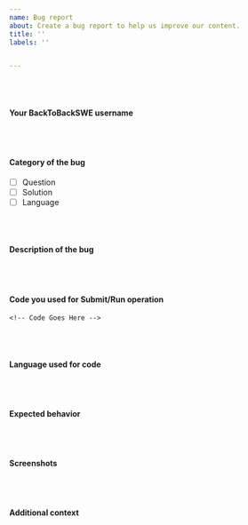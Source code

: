 ```yaml
---
name: Bug report
about: Create a bug report to help us improve our content.
title: ''
labels: ''


---
```


<!--
Note - Any content mentioned below in `<!-- ->` blocks are just comments
to help you fill-up the issue. It won't be visible in the actual issue after
you click on submit.
-->

<br/><br/>

#### Your BackToBackSWE username
<!-- Your BackToBackSWE username -->

<br/><br/>


#### Category of the bug
- [ ] Question
- [ ] Solution
- [ ] Language

<br/><br/>


#### Description of the bug
<!-- A clear and concise description of what the bug is. -->

<br/><br/>


#### Code you used for Submit/Run operation
<!-- 
Please make sure you wrap your code with ``` tags. 
Otherwise we may reject your request. 
-->

```
<!-- Code Goes Here -->

```

<br/><br/>

#### Language used for code
<!-- C++ -->

<br/><br/>

#### Expected behavior
<!-- A clear and concise description of what you expected to happen in
contrast with what actually happened. -->

<br/><br/>


#### Screenshots
<!-- If applicable, add screenshots to explain your issue. -->

<br/><br/>



#### Additional context
<!-- Add any other additional context about the bug. -->

<br/><br/>
